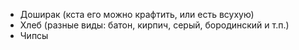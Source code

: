 - Доширак (кста его можно крафтить, или есть всухую)
- Хлеб (разные виды: батон, кирпич, серый, бородинский и т.п.)
- Чипсы
